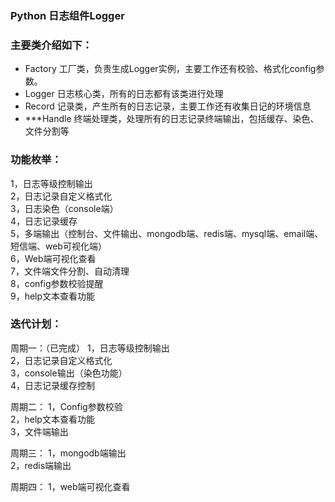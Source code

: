 ### Python 日志组件Logger

### 主要类介绍如下：
+ Factory   工厂类，负责生成Logger实例，主要工作还有校验、格式化config参数。
+ Logger    日志核心类，所有的日志都有该类进行处理
+ Record    记录类，产生所有的日志记录，主要工作还有收集日记的环境信息
+ ***Handle    终端处理类，处理所有的日志记录终端输出，包括缓存、染色、文件分割等



### 功能枚举：
1，日志等级控制输出  
2，日志记录自定义格式化  
3，日志染色（console端）  
4，日志记录缓存  
5，多端输出（控制台、文件输出、mongodb端、redis端、mysql端、email端、短信端、web可视化端）  
6，Web端可视化查看  
7，文件端文件分割、自动清理  
8，config参数校验提醒  
9，help文本查看功能  

### 迭代计划：
周期一：（已完成）
1，日志等级控制输出  
2，日志记录自定义格式化  
3，console输出（染色功能）  
4，日志记录缓存控制  

周期二：
1，Config参数校验  
2，help文本查看功能  
3，文件端输出  

周期三：
1，mongodb端输出  
2，redis端输出  

周期四：
1，web端可视化查看  

